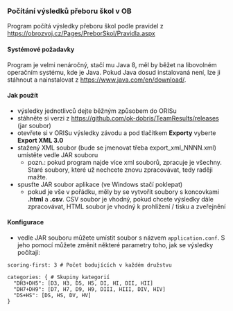 ### Počítání výsledků přeboru škol v OB

Program počítá výsledky přeboru škol podle pravidel z https://obrozvoj.cz/Pages/PreborSkol/Pravidla.aspx

#### Systémové požadavky

Program je velmi nenáročný, stačí mu Java 8, měl by běžet na libovolném operačním systému, kde je Java. Pokud Java dosud instalovaná není, lze ji stáhnout a nainstalovat z https://www.java.com/en/download/.

#### Jak použít

- výsledky jednotlivců dejte běžným způsobem do ORISu
- stáhněte si verzi z https://github.com/ok-dobris/TeamResults/releases (jar soubor)
- otevřete si v ORISu výsledky závodu a pod tlačítkem **Exporty** vyberte **Export XML 3.0**  
- stažený XML soubor (bude se jmenovat třeba export_xml_NNNN.xml) umístěte vedle JAR souboru
  - pozn.: pokud program najde více xml souborů, zpracuje je všechny. Staré soubory, které už nechcete znovu
    zpracovávat, tedy raději mažte.
- spusťte JAR soubor aplikace (ve Windows stačí poklepat)
  - pokud je vše v pořádku, měly by se vytvořit soubory s koncovkami  **.html** a **.csv**. CSV soubor je vhodný,
    pokud chcete výsledky dále zpracovávat, HTML soubor je vhodný k prohlížení / tisku a zveřejnění

#### Konfigurace

- vedle JAR souboru můžete umístit soubor s názvem `application.conf`. S jeho pomocí můžete změnit některé parametry toho,
  jak se výsledky počítají:

```
scoring-first: 3 # Počet bodujících v každém družstvu

categories: { # Skupiny kategorií
  "DH3+DH5": [D3, H3, D5, H5, DI, HI, DII, HII]
  "DH7+DH9": [D7, H7, D9, H9, DIII, HIII, DIV, HIV]
  "DS+HS": [DS, HS, DV, HV]
}
```
